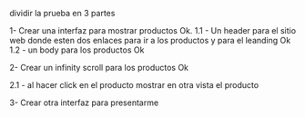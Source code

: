 dividir la prueba en 3 partes

1- Crear una interfaz para mostrar productos Ok.
1.1 - Un header para el sitio web donde esten dos enlaces para ir a los productos y para el leanding Ok
1.2 - un body para los productos Ok

2- Crear un infinity scroll para los productos Ok

2.1 - al hacer click en el producto mostrar en otra vista el producto

3- Crear otra interfaz para presentarme
